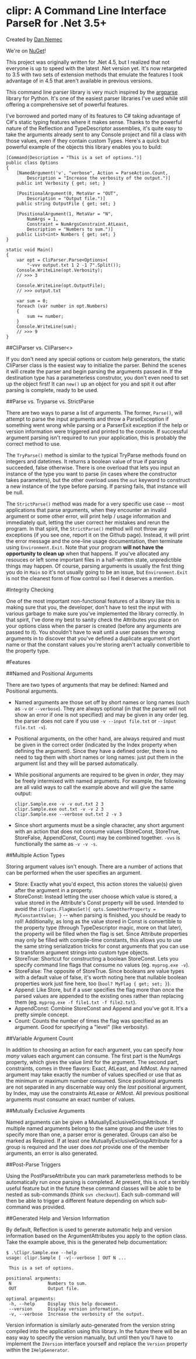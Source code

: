 clipr: A Command Line Interface ParseR for .Net 3.5+
===============================================

Created by [Dan Nemec](http://github.com/nemec)

We're on [NuGet](https://nuget.org/packages/clipr)!

This project was originally written for .Net 4.5, but I realized that not
everyone is up to speed with the latest .Net version yet. It's now
retargeted to 3.5 with two sets of extension methods that emulate the features
I took advantage of in 4.5 that aren't available in previous versions.

This command line parser library is very much inspired by the
[argparse](http://docs.python.org/2/library/argparse.html) library
for Python. It's one of the easiest parser libraries I've used while
still offering a comprehensive set of powerful features.

I've borrowed and ported many of its features to C# taking advantage of
C#'s static typing features where it makes sense. Thanks to the powerful
nature of the Reflection and TypeDescriptor assemblies, it's quite easy
to take the arguments already sent to any Console project and fill a
class with those values, even if they contain custom Types. Here's a quick
but powerful example of the objects this library enables you to build:

    [Command(Description = "This is a set of options.")]
    public class Options
    {
        [NamedArgument('v', "verbose", Action = ParseAction.Count,
            Description = "Increase the verbosity of the output.")]
        public int Verbosity { get; set; }

        [PositionalArgument(0, MetaVar = "OUT",
            Description = "Output file.")]
        public string OutputFile { get; set; }

        [PositionalArgument(1, MetaVar = "N",
            NumArgs = 1,
            Constraint = NumArgsConstraint.AtLeast,
            Description = "Numbers to sum.")]
        public List<int> Numbers { get; set; } 
    }

    static void Main()
    {
        var opt = CliParser.Parse<Options>(
            "-vvv output.txt 1 2 -1 7".Split());
        Console.WriteLine(opt.Verbosity);
        // >>> 3

        Console.WriteLine(opt.OutputFile);
        // >>> output.txt

        var sum = 0;
        foreach (var number in opt.Numbers)
        {
            sum += number;
        }
        Console.WriteLine(sum);
        // >>> 9
    }

##CliParser vs. CliParser<>

If you don't need any special options or custom help generators,
the static CliParser class is the easiest way to initialize the
parser. Behind the scenes it will create the parser and begin parsing
the arguments passed in. If the destination type has a parameterless
construtor, you don't even need to set up the object first! It can `new()`
up an object for you and spit it out after parsing is complete, ready to
be used.

##Parse vs. Tryparse vs. StrictParse

There are two ways to parse a list of arguments. The former, `Parse()`, will
attempt to parse the input arguments and throw a ParseException if something
went wrong while parsing or a ParserExit exception if the help or version
information were triggered and printed to the console. If successful argument
parsing isn't required to run your application, this is probably the correct
method to use.

The `TryParse()` method is similar to the typical TryParse methods found
on integers and datetimes. It returns a boolean value of true if parsing
succeeded, false otherwise. There is one overload that lets you input an
instance of the type you want to parse (in cases where the constructor takes
parameters), but the other overload uses the `out` keyword to construct
a new instance of the type before parsing. If parsing fails, that instance
will be null.

The `StrictParse()` method was made for a very specific use case -- most
applications that parse arguments, when they encounter an invalid argument
or some other error, will print help / usage information and immediately
quit, letting the user correct her mistakes and rerun the program. In that
spirit, the `StrictParse()` method will not throw any exceptions
(if you see one, report it on the Github page). Instead, it will print the
error message and the one-line usage documentation, then terminate using
`Environment.Exit`. Note that your program **will not have the opportunity
to clean up** when that happens. If you've allocated any resouces or left
some important files in a half-written state, unpredictible things may happen.
Of course, parsing arguments is usually the first thing you do in `Main` so
it's not usually going to be an issue, but `Environment.Exit` is not the
cleanest form of flow control so I feel it deserves a mention.

#Integrity Checking

One of the most important non-functional features of a
library like this is making sure that you, the developer, don't have to
test the input with various garbage to make sure you've implemented the
library correctly. In that spirit, I've done my best to sanity check the
Attributes you place on your options class when the parser is created
(before any arguments are passed to it). You shouldn't have to wait until
a user passes the wrong arguments in to discover that you've defined a
duplicate argument short name or that the constant values you're storing
aren't actually convertible to the property type.

#Features

##Named and Positional Arguments

There are two types of arguments that may be defined: Named and Positional
arguments.

* Named arguments are those set off by short names or long names
  (such as `-v` or `--verbose`). They are always optional
  (in that the parser will not show an error if one is not specified) and may
  be given in any order (eg. the parser does not care if you use
  `-v --input file.txt` or `--input file.txt -v`).
* Positional arguments, on the other hand, are always required and must be
  given in the correct order (indicated by the Index property when defining
  the argument). Since they have a defined order, there is no need to tag
  them with short names or long names: just put them in the argument list
  and they will be parsed automatically.
* While positional arguments are required to be given in *order*, they may
  be freely intermixed with named arguments. For example, the following are
  all valid ways to call the example above and will give the same output:

      clipr.Sample.exe -v -v out.txt 2 3
      clipr.Sample.exe out.txt -v -v 2 3
      clipr.Sample.exe --verbose out.txt 2 -v 3

* Since short arguments must be a single character, any short argument
  with an action that does not consume values (StoreConst, StoreTrue,
  StoreFalse, AppendConst, Count) may be combined together. `-vvs` is
  functionally the same as `-v -v -s`.

##Multiple Action Types

Storing argument values isn't enough. There are a number of actions that
can be performed when the user specifies an argument.

* Store: Exactly what you'd expect, this action stores the value(s) given
  after the argument in a property.
* StoreConst: Instead letting the user choose which value is stored, a value
  stored in the Attribute's Const property will be used. Intended to avoid
  the `if(opts.FlagWasSet){ opts.SomeOtherProperty = MyConstantValue; }` --
  when parsing is finished, you should be ready to roll! Additionally, as long
  as the value stored in Const is convertible to the property type (through
  TypeDescriptor magic, more on that later), the property will be filled when
  the flag is set. Since Attribute properties may only be filled with
  compile-time constants, this allows you to use the same string serialization
  tricks for const arguments that you can use to transform argument strings
  into custom type objects.
* StoreTrue: Shortcut for constructing a boolean StoreConst. Lets you
  specify command line flags that consume no values (eg. `myprog.exe -v`).
* StoreFalse: The opposite of StoreTrue. Since booleans are value types with
  a default value of false, it's worth noting here that nullable boolean
  properties work just fine here, too (`bool? MyFlag { get; set; }`).
* Append: Like Store, but if a user specifies the flag more than once the
  parsed values are appended to the existing ones rather than replacing them
  (eg. `myprog.exe -f file1.txt -f file2.txt`).
* AppendConst: Combine StoreConst and Append and you've got it. It's a
  pretty simple concept.
* Count: Counts the number of times the flag was specified as an argument.
  Good for specifying a "level" (like verbosity).

##Variable Argument Count

In addition to choosing an action for each argument, you can specify
*how many* values each argument can consume. The first part is the NumArgs
property, which gives the value limit for the argument. The second part,
constraints, comes in three flavors: Exact, AtLeast, and AtMost. Any named
argument may take exactly the number of values specified or use that as
the minimum or maximum number consumed. Since positional arguments are not
separated in any discernable way only the *last* positional argument,
by Index, may use the constraints AtLease or AtMost. All previous positional
arguments must consume an exact number of values.

##Mutually Exclusive Arguments

Named arguments can be given a MutuallyExclusiveGroupAttribute. If multiple
named arguments belong to the same group and the user tries to specify more
than one, a parser error is generated. Groups can also be marked as Required.
If at least one MutuallyExclusiveGroupAttribute for a group is required and
the user does *not* provide one of the member arguments, an error is also
generated.

##Post-Parse Triggers

Using the PostParseAttribute you can mark parameterless methods to be
automatically run once parsing is completed. At present, this is not a
terribly useful feature but in the future these command classes will be
able to be nested as sub-commands (think `svn checkout`). Each sub-command
will then be able to trigger a different feature depending on which
sub-command was provided.

##Generated Help and Version Information

By default, Reflection is used to generate automatic help and version
information based on the ArgumentAttributes you apply to the option class.
Take the example above, this is the generated help documentation:

    $ .\Clipr.Sample.exe --help
    usage: clipr.Sample [ -v|--verbose ] OUT N ...

     This is a set of options.

    positional arguments:
     N              Numbers to sum.
     OUT            Output file.

    optional arguments:
     -h, --help     Display this help document.
     --version      Display version information.
     -v, --verbose  Increase the verbosity of the output.

Version information is similarly auto-generated from the version string
compiled into the application using this library. In the future there
will be an easy way to specify the version manually, but until then you'll
have to implement the `IVersion` interface yourself and replace the `Version`
property within the `IHelpGenerator`.